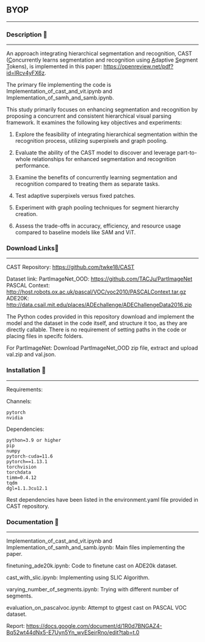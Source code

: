 ## BYOP 
---


### Description 📝
---


An approach integrating hierarchical segmentation and recognition, CAST (<u>C</u>oncurrently learns segmentation and recognition using
<u>A</u>daptive <u>S</u>egment <u>T</u>okens), is implemented in this paper: https://openreview.net/pdf?id=IRcv4yFX6z. 

The primary file implementing the code is Implementation_of_cast_and_vit.ipynb and Implementation_of_samh_and_samb.ipynb.

This study primarily focuses on enhancing segmentation and recognition by proposing a concurrent and consistent hierarchical visual parsing framework. It examines the following key objectives and experiments:

1. Explore the feasibility of integrating hierarchical segmentation within the recognition process, utilizing superpixels and graph pooling.

2. Evaluate the ability of the CAST model to discover and leverage part-to-whole relationships for enhanced segmentation and recognition performance.
   
3. Examine the benefits of concurrently learning segmentation and recognition compared to treating them as separate tasks.

4. Test adaptive superpixels versus fixed patches.
   
5. Experiment with graph pooling techniques for segment hierarchy creation.

6. Assess the trade-offs in accuracy, efficiency, and resource usage compared to baseline models like SAM and ViT.



### Download Links🔗
---

CAST Repository: https://github.com/twke18/CAST

Dataset link: 
PartImageNet_OOD: https://github.com/TACJu/PartImageNet   
PASCAL Context: http://host.robots.ox.ac.uk/pascal/VOC/voc2010/PASCALContext.tar.gz  
ADE20K: http://data.csail.mit.edu/places/ADEchallenge/ADEChallengeData2016.zip




The Python codes provided in this repository download and implement the model and the dataset in the code itself, and structure it too, as they are directly callable. There is no requirement of setting paths in the code or placing files in specifc folders.


For PartImageNet: Download PartImageNet_OOD zip file, extract and upload val.zip and val.json.



### Installation 🔧
---

Requirements:

Channels:

    pytorch
    nvidia

Dependencies:

    python=3.9 or higher
    pip
    numpy
    pytorch-cuda=11.6
    pytorch==1.13.1
    torchvision
    torchdata
    timm=0.4.12
    tqdm
    dgl=1.1.3cu12.1


Rest dependencies have been listed in the environment.yaml file provided in CAST repository.



### Documentation 📑
---

Implementation_of_cast_and_vit.ipynb and Implementation_of_samh_and_samb.ipynb: Main files implementing the paper.


finetuning_ade20k.ipynb: Code to finetune cast on ADE20k dataset.


cast_with_slic.ipynb: Implementing using SLIC Algorithm.


varying_number_of_segments.ipynb: Trying with different number of segments.


evaluation_on_pascalvoc.ipynb: Attempt to gtgest cast on PASCAL VOC dataset.

Report: https://docs.google.com/document/d/1R0d7BNGAZ4-Bq52wt44dNx5-E7Uyn5Yn_wvESeirRno/edit?tab=t.0
